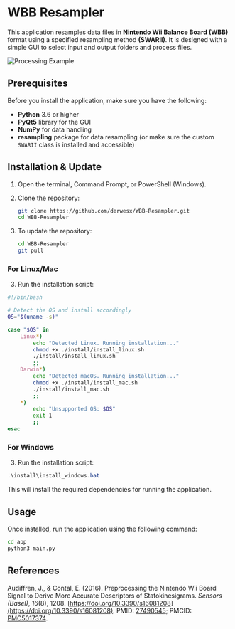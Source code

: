 # WBB Resampler

This application resamples data files in **Nintendo Wii Balance Board (WBB)** format using a specified resampling method **(SWARII)**. It is designed with a simple GUI to select input and output folders and process files.

![Processing Example](assets/example.png)

## Prerequisites

Before you install the application, make sure you have the following:

- **Python** 3.6 or higher
- **PyQt5** library for the GUI
- **NumPy** for data handling
- **resampling** package for data resampling (or make sure the custom `SWARII` class is installed and accessible)

## Installation & Update

1. Open the terminal, Command Prompt, or PowerShell (Windows).

2. Clone the repository:
    ```bash
   git clone https://github.com/derwesx/WBB-Resampler.git
   cd WBB-Resampler
    ```
3. To update the repository:
   ```bash
   cd WBB-Resampler
   git pull
   ```

### For Linux/Mac

3. Run the installation script:

```bash
#!/bin/bash

# Detect the OS and install accordingly
OS="$(uname -s)"

case "$OS" in
    Linux*)
        echo "Detected Linux. Running installation..."
        chmod +x ./install/install_linux.sh
        ./install/install_linux.sh
        ;;
    Darwin*)
        echo "Detected macOS. Running installation..."
        chmod +x ./install/install_mac.sh
        ./install/install_mac.sh
        ;;
    *)
        echo "Unsupported OS: $OS"
        exit 1
        ;;
esac

```

### For Windows

3. Run the installation script:
    
```powershell
.\install\install_windows.bat
```

This will install the required dependencies for running the application.

## Usage

Once installed, run the application using the following command:

```bash
cd app
python3 main.py
```

## References
Audiffren, J., & Contal, E. (2016). Preprocessing the Nintendo Wii Board Signal to Derive More Accurate Descriptors of Statokinesigrams. *Sensors (Basel)*, *16*(8), 1208. [https://doi.org/10.3390/s16081208](https://doi.org/10.3390/s16081208). PMID: [27490545](https://pubmed.ncbi.nlm.nih.gov/27490545/); PMCID: [PMC5017374](https://www.ncbi.nlm.nih.gov/pmc/articles/PMC5017374/).
